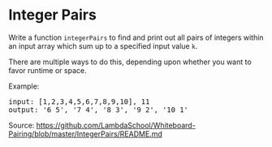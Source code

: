 # Integer Pairs

Write a function `integerPairs` to find and print out all pairs of integers within an input array which sum up to a specified input value `k`.

There are multiple ways to do this, depending upon whether you want to favor runtime or space.

Example:

<pre>input: [1,2,3,4,5,6,7,8,9,10], 11<br />output: '6 5', '7 4', '8 3', '9 2', '10 1'</pre>

Source: https://github.com/LambdaSchool/Whiteboard-Pairing/blob/master/IntegerPairs/README.md
